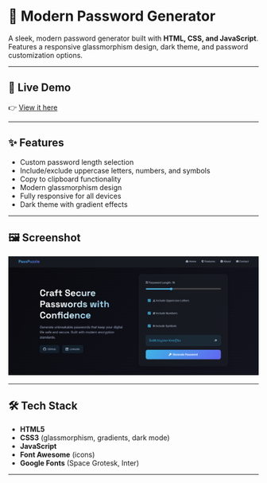 # 🔐 Modern Password Generator

A sleek, modern password generator built with **HTML, CSS, and JavaScript**.  
Features a responsive glassmorphism design, dark theme, and password customization options.

---

## 🚀 Live Demo
👉 [View it here](https://itxaman23.github.io/strong-password-generator/)  

---

## ✨ Features
- Custom password length selection
- Include/exclude uppercase letters, numbers, and symbols
- Copy to clipboard functionality
- Modern glassmorphism design
- Fully responsive for all devices
- Dark theme with gradient effects

---

## 🖼️ Screenshot
<img src="./assets/Screenshot 2025-08-25 215625.png" alt="App Screenshot" width="720" /> 

---

## 🛠 Tech Stack
- **HTML5**
- **CSS3** (glassmorphism, gradients, dark mode)
- **JavaScript**
- **Font Awesome** (icons)
- **Google Fonts** (Space Grotesk, Inter)

---
